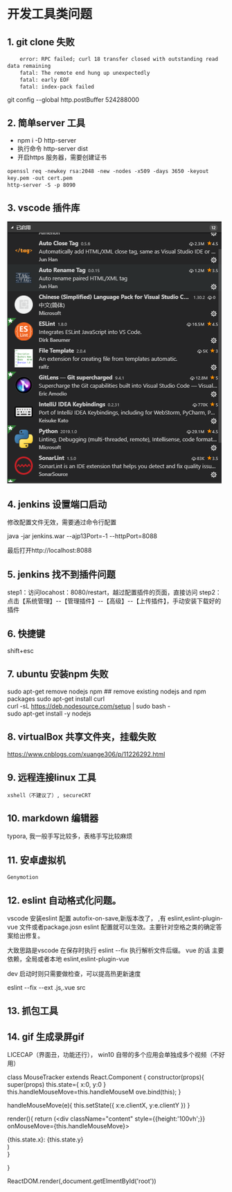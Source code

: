 # 开发工具类问题

## 1.  git clone 失败

```
    error: RPC failed; curl 18 transfer closed with outstanding read data remaining
    fatal: The remote end hung up unexpectedly
    fatal: early EOF
    fatal: index-pack failed
```

git config --global http.postBuffer 524288000


## 2.  简单server 工具

* npm i -D http-server
* 执行命令 http-server dist
* 开启https 服务器，需要创建证书
```
openssl req -newkey rsa:2048 -new -nodes -x509 -days 3650 -keyout key.pem -out cert.pem
http-server -S -p 8090
```

## 3. vscode 插件库
![Image text](https://github.com/5201314999/jrNote/blob/master/docs/.vuepress/public/docs/vscodePlugin.png?raw=true)


## 4. jenkins 设置端口启动

修改配置文件无效，需要通过命令行配置

java -jar jenkins.war --ajp13Port=-1 --httpPort=8088

最后打开http://localhost:8088

## 5. jenkins 找不到插件问题

step1：访问locahost：8080/restart，越过配置插件的页面，直接访问
step2：点击【系统管理】--【管理插件】--【高级】--【上传插件】，手动安装下载好的插件


## 6. 快捷键

   shift+esc

## 7. ubuntu 安装npm 失败

sudo apt-get remove nodejs npm ## remove existing nodejs and npm packages
sudo apt-get install curl  
curl -sL https://deb.nodesource.com/setup | sudo bash -  
sudo apt-get install -y nodejs  

## 8. virtualBox 共享文件夹，挂载失败
https://www.cnblogs.com/xuange306/p/11226292.html

## 9. 远程连接linux 工具

    xshell（不建议了）, secureCRT

## 10. markdown 编辑器

typora, 我一般手写比较多，表格手写比较麻烦

## 11. 安卓虚拟机

```
Genymotion 
```


## 12. eslint 自动格式化问题。

vscode 安装eslint 配置  autofix-on-save,新版本改了，  ,有 eslint,eslint-plugin-vue 文件或者package.josn eslint 配置就可以生效。主要针对空格之类的确定答案给出修复。

大致思路是vscode 在保存时执行 eslint --fix 执行解析文件后缀。 vue 的话 主要依赖，全局或者本地 eslint,eslint-plugin-vue

dev 启动时则只需要做检查，可以提高热更新速度

eslint --fix --ext .js,.vue src

## 13. 抓包工具


## 14. gif 生成录屏gif

LICECAP（界面丑，功能还行）， win10 自带的多个应用会单独成多个视频（不好用）



class MouseTracker extends React.Component {
  constructor(props){
    super(props)
    this.state={
      x:0,
      y:0
    }
    this.handleMouseMove=this.handleMouseM    ove.bind(this);
  }
 
  handleMouseMove(e){
    this.setState({
      x:e.clientX,
      y:e.clientY
    })
  }
  
  render(){
    return (<div className="content" style={{height:'100vh';}} onMouseMove={this.handleMouseMove}>
      <div>{this.state.x}: {this.state.y}</div>
    </div>)  
  }
  
  
}

ReactDOM.render(<MouseTracker/>,document.getElmentById('root'))


